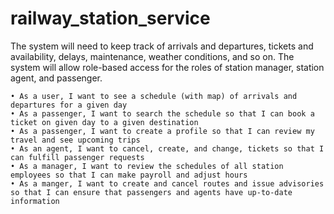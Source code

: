 # railway_station_service


The system will need to keep track of arrivals and departures, tickets and availability, delays, maintenance, weather conditions, and so on.  The system will allow role-based access for the roles of station manager, station agent, and passenger.  

    • As a user, I want to see a schedule (with map) of arrivals and departures for a given day
    • As a passenger, I want to search the schedule so that I can book a ticket on given day to a given destination
    • As a passenger, I want to create a profile so that I can review my travel and see upcoming trips
    • As an agent, I want to cancel, create, and change, tickets so that I can fulfill passenger requests
    • As a manager, I want to review the schedules of all station employees so that I can make payroll and adjust hours
    • As a manger, I want to create and cancel routes and issue advisories so that I can ensure that passengers and agents have up-to-date information
